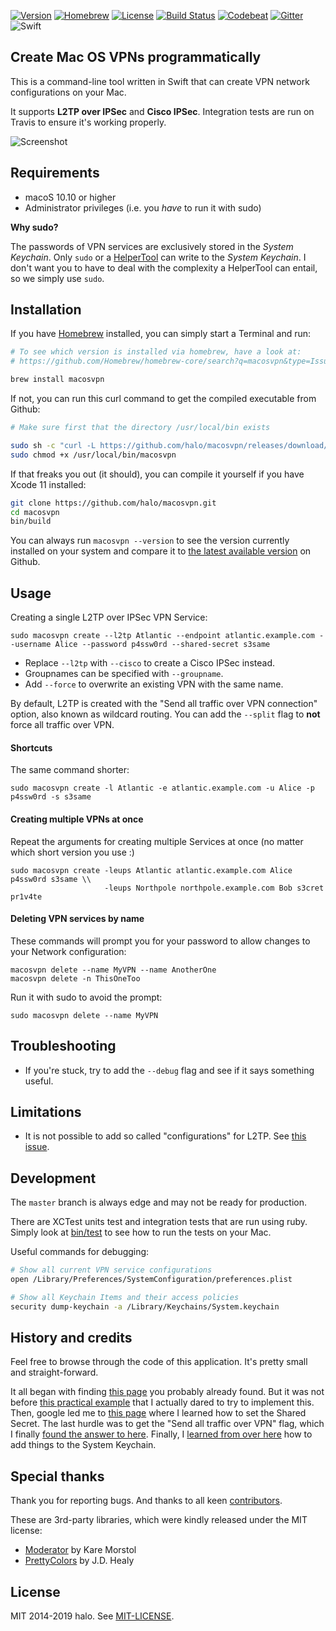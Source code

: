 [![Version](https://img.shields.io/github/tag/halo/macosvpn.svg?style=flat&label=version)](https://github.com/halo/macosvpn/releases)
[![Homebrew](https://img.shields.io/homebrew/v/macosvpn.svg?style=flat)](https://github.com/Homebrew/homebrew-core/blob/master/Formula/macosvpn.rb)
[![License](https://img.shields.io/badge/license-MIT-blue.svg?style=flat)](https://github.com/halo/macosvpn/blob/master/LICENSE.md)
[![Build Status](https://travis-ci.org/halo/macosvpn.svg?branch=master)](https://travis-ci.org/halo/macosvpn)
[![Codebeat](https://codebeat.co/badges/b60656d2-1cc8-4644-a1a9-4a35177476fb)](https://codebeat.co/projects/github-com-halo-macosvpn)
[![Gitter](https://badges.gitter.im/Join%20Chat.svg)](https://gitter.im/halo/macosvpn)
![Swift](https://img.shields.io/badge/Swift-5-F16D39.svg?style=flat)

## Create Mac OS VPNs programmatically

This is a command-line tool written in Swift that can create VPN network configurations on your Mac.

It supports **L2TP over IPSec** and **Cisco IPSec**.
Integration tests are run on Travis to ensure it's working properly.

![Screenshot](https://cdn.rawgit.com/halo/macosvpn/master/doc/screenshot_0.2.0-rc1.jpg)

## Requirements

* macoS 10.10 or higher
* Administrator privileges (i.e. you *have* to run it with sudo)

**Why sudo?**

The passwords of VPN services are exclusively stored in the *System Keychain*.
Only `sudo` or a [HelperTool](https://developer.apple.com/library/mac/documentation/Security/Conceptual/SecureCodingGuide/Articles/AccessControl.html#//apple_ref/doc/uid/TP40002589-SW2) can write to the *System Keychain*.
I don't want you to have to deal with the complexity a HelperTool can entail, so we simply use `sudo`.

## Installation

If you have [Homebrew](http://brew.sh) installed, you can simply start a Terminal and run:

```bash
# To see which version is installed via homebrew, have a look at:
# https://github.com/Homebrew/homebrew-core/search?q=macosvpn&type=Issues

brew install macosvpn
```

If not, you can run this curl command to get the compiled executable from Github:

```bash
# Make sure first that the directory /usr/local/bin exists

sudo sh -c "curl -L https://github.com/halo/macosvpn/releases/download/1.0.0/macosvpn > /usr/local/bin/macosvpn"
sudo chmod +x /usr/local/bin/macosvpn
```

If that freaks you out (it should), you can compile it yourself if you have Xcode 11 installed:

```bash
git clone https://github.com/halo/macosvpn.git
cd macosvpn
bin/build
```

You can always run `macosvpn --version` to see the version currently installed on your system
and compare it to [the latest available version](https://github.com/halo/macosvpn/releases) on Github.

## Usage

Creating a single L2TP over IPSec VPN Service:

    sudo macosvpn create --l2tp Atlantic --endpoint atlantic.example.com --username Alice --password p4ssw0rd --shared-secret s3same

* Replace `--l2tp` with `--cisco` to create a Cisco IPSec instead.
* Groupnames can be specified with `--groupname`.
* Add `--force` to overwrite an existing VPN with the same name.

By default, L2TP is created with the "Send all traffic over VPN connection" option, also known as wildcard routing.
You can add the `--split` flag to **not** force all traffic over VPN.

#### Shortcuts

The same command shorter:

    sudo macosvpn create -l Atlantic -e atlantic.example.com -u Alice -p p4ssw0rd -s s3same


#### Creating multiple VPNs at once

Repeat the arguments for creating multiple Services at once (no matter which short version you use :)

    sudo macosvpn create -leups Atlantic atlantic.example.com Alice p4ssw0rd s3same \\
                         -leups Northpole northpole.example.com Bob s3cret pr1v4te

#### Deleting VPN services by name

These commands will prompt you for your password to allow changes to your Network configuration:

    macosvpn delete --name MyVPN --name AnotherOne
    macosvpn delete -n ThisOneToo

Run it with sudo to avoid the prompt:

    sudo macosvpn delete --name MyVPN

## Troubleshooting

* If you're stuck, try to add the `--debug` flag and see if it says something useful.

## Limitations

* It is not possible to add so called "configurations" for L2TP. See [this issue](https://github.com/halo/macosvpn/issues/17).

## Development

The `master` branch is always edge and may not be ready for production.

There are XCTest units test and integration tests that are run using ruby. Simply look at [bin/test](https://github.com/halo/macosvpn/blob/master/bin/test) to see how to run the tests on your Mac.

Useful commands for debugging:

```bash
# Show all current VPN service configurations
open /Library/Preferences/SystemConfiguration/preferences.plist
```

```bash
# Show all Keychain Items and their access policies
security dump-keychain -a /Library/Keychains/System.keychain
```

## History and credits

Feel free to browse through the code of this application.
It's pretty small and straight-forward.

It all began with finding [this page](https://lists.apple.com/archives/macnetworkprog/2011/May/msg00032.html) you probably already found.
But it was not before [this practical example](https://lists.apple.com/archives/macnetworkprog/2013/Apr/msg00016.html) that I actually dared to try to implement this.
Then, google led me to [this page](https://lists.apple.com/archives/macnetworkprog/2007/Dec/msg00045.html) where I learned how to set the Shared Secret.
The last hurdle was to get the "Send all traffic over VPN" flag, which I finally [found the answer to here](http://pastebin.com/112KEHSV).
Finally, I [learned from over here](http://stackoverflow.com/questions/24363935) how to add things to the System Keychain.

## Special thanks

Thank you for reporting bugs. And thanks to all keen [contributors](https://github.com/halo/macosvpn/graphs/contributors).

These are 3rd-party libraries, which were kindly released under the MIT license:

* [Moderator](https://github.com/kareman/Moderator) by Kare Morstol
* [PrettyColors](https://github.com/jdhealy/PrettyColors) by J.D. Healy

## License

MIT 2014-2019 halo. See [MIT-LICENSE](https://github.com/halo/macosvpn/blob/master/LICENSE.md).
